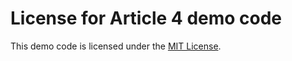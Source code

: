 # License for Article 4 demo code

This demo code is licensed under the [MIT License](https://github.com/delphidabbler/article-demos/blob/master/MIT-License.md).
